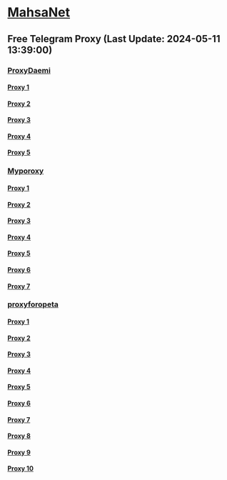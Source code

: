 
# [MahsaNet](https://t.me/mahsa_net)
## Free Telegram Proxy (Last Update: 2024-05-11 13:39:00)
### [ProxyDaemi](https://t.me/ProxyDaemi)
#### [Proxy 1](tg://proxy?server=asleman.com.hasannejad.ir.kasianalbo.productnv.ir.&port=4546&secret=FgMBAgABAAH8AwOG4kw63Q)
#### [Proxy 2](tg://proxy?server=cloud.service-sd.ir&port=832&secret=FgMBAgABAAH8AwOG4kw63Q)
#### [Proxy 3](tg://proxy?server=91.107.136.105&port=4030&secret=FpABAiIBhwH8AwOG42xL3Q%3D%3D)
#### [Proxy 4](tg://proxy?server=77.232.40.203&port=7030&secret=FpABAiIBhwH8AwOG42xL3Q%3D%3D)
#### [Proxy 5](tg://proxy?server=server.myket-digikala-rubika.co.uk&port=443&secret=7gAA4RG62lUR_M6VhN6tAA9zb2Z0OTguaXI%3D)
### [Myporoxy](https://t.me/Myporoxy)
#### [Proxy 1](tg://proxy?server=cloudflare.nokia.com.co.uk.do_yo.want_to.clash_with.this.www.microsoft.com.there_is_no.place_like.localhost.www.bing.com.count_with_me.cyou.net.digikala.com.msn.com.bsi.ir.enamad.now_sudo.again_to_fight.everyone.i_am.the_internet.radical-parantez.pw.&port=6550&secret=FpABAiIBhwH8AwOG42xL3Q==)
#### [Proxy 2](tg://proxy?server=cloudflare.nokia.com.co.uk.do_yo.want_to.clash_with.this.www.microsoft.com.there_is_no.place_like.localhost.www.bing.com.count_with_me.cyou.net.digikala.com.msn.com.bsi.ir.enamad.ir.now_sud.again_to_fight.everyone.i_am.the_internet.perfect-primum.pw.&port=1881&secret=FpABAiIBhwH8AwOG42xL3Q==)
#### [Proxy 3](tg://proxy?server=cloudflare.nokia.com.co.uk.do_yo.want_to.clash_with.this.www.microsoft.com.there_is_no.place_like.localhost.www.bing.com.count_with_me.cyou.net.digikala.com.msn.com.bsi.ir.enamad.ir.now_sud.again_to_fight.everyone.i_am.the_internet.perfect-primum.pw.&port=1881&secret=FpABAiIBhwH8AwOG42xL3Q==)
#### [Proxy 4](tg://proxy?server=cloudflare.com.nokia.com.co.uk.do_yo.want_to.clash_with.this.www.microsoft.com.there_is_no.place_like.localhost.www.bing.com.count_with_me.cyou.net.digikala.com.msn.com.bsi.ir.enamad.ir.now_sud.again_to_fight.everyone.i_am.the_internet.sorse-one.sbs.&port=2040&secret=FpABAiIBhwH8AwOG42xL3QPQPQUQZQBQDQEQYQOQVQNQMQSQ)
#### [Proxy 5](tg://proxy?server=cloudflare.nokia.com.co.uk.do_yo.want_to.clash_with.this.www.microsoft.com.there_is_no.place_like.localhost.www.bing.com.count_with_me.cyou.net.digikala.com.msn.com.bsi.ir.enamad.ir.now_sud.again_to_fight.everyone.i_am.the_internet.perfect-primum.pw.&port=1881&secret=FpABAiIBhwH8AwOG42xL3Q==)
#### [Proxy 6](tg://proxy?server=cloudflare.com.nokia.com.co.uk.do_yo.want_to.clash_with.this.www.microsoft.com.there_is_no.place_like.localhost.www.bing.com.count_with_me.cyou.net.digikala.com.msn.com.bsi.ir.enamad.ir.now_sud.again_to_fight.everyone.i_am.the_internet.sorse-one.sbs.&port=2040&secret=FpABAiIBhwH8AwOG42xL3QPQPQUQZQBQDQEQYQOQVQNQMQSQ)
#### [Proxy 7](tg://proxy?server=cloudflare.nokia.com.co.uk.do_yo.want_to.clash_with.this.www.microsoft.com.there_is_no.place_like.localhost.www.bing.com.count_with_me.cyou.net.digikala.com.msn.com.bsi.ir.enamad.now_sudo.again_to_fight.everyone.i_am.the_internet.radical-parantez.pw.&port=6550&secret=FpABAiIBhwH8AwOG42xL3Q==)
### [proxyforopeta](https://t.me/proxyforopeta)
#### [Proxy 1](tg://proxy?server=hhamrah.akinay5.ir&port=3443&secret=FgMBAgABAAH8AwOG4kw63Q)
#### [Proxy 2](tg://proxy?server=49.13.50.70&port=2040&secret=FgMBAgABAAH8AwOG4kw63Q)
#### [Proxy 3](tg://proxy?server=88.80.135.140&port=777&secret=FgMBAgABAAH8AwOG4kw63Q)
#### [Proxy 4](tg://proxy?server=50.7.87.82&port=443&secret=eee7ce9f4679bfc87bb93390ed56e2c9686170742d6d6972726f722e6f7267)
#### [Proxy 5](tg://proxy?server=attarisalam.com.omidakhb-ar-ati.ir.nov--intarahan.com.darsoke-tab.com.simamanzar.ir.etaranum.ir.hamde-lanhome.ir.khaneshomah.com.iran2019.com.gandomam.com.3d4dl.ir.my-ns.ir.mashhad-bargh.ir.iosmartt.ir.ppramin.com.persiangulfcarpet.ir.sahebikala.website&port=443&secret=3dpBFlW2hP6Hq_WOwiNeKBY=)
#### [Proxy 6](tg://proxy?server=cloudflare.com.nokia.com.co.uk.do_yo.want_to.clash_with.this.www.microsoft.com.there_is_no.place_like.localhost.www.bing.com.count_with_me.cyou.net.digikala.com.msn.com.bsi.ir.enamad.ir.now_sud.again_to_fight.everyone.i_am.the_internet.sorse-one.sbs.&port=2040&secret=FpABAiIBhwH8AwOG42xL3QPQPQUQZQBQDQEQYQOQVQNQMQSQ)
#### [Proxy 7](tg://proxy?server=65.109.10.150&port=8&secret=FgMBAgABAAH8AwOG4kw63Q==)
#### [Proxy 8](tg://proxy?server=213.142.149.176&port=440&secret=FgMBAgABAAH8AwOG4kw63Q)
#### [Proxy 9](tg://proxy?server=92.42.100.138&port=744&secret=FgMBAgABAAH8AwOG4kw63Q)
#### [Proxy 10](tg://proxy?server=95.217.135.81&port=8&secret=FgMBAgABAAH8AwOG4kw63Q==)

    